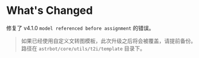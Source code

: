 # What's Changed

修复了 v4.1.0 `model referenced before assignment` 的错误。

> 如果已经使用自定义文转图模板，此次升级之后将会被覆盖，请提前备份。路径在 `astrbot/core/utils/t2i/template` 目录下。
